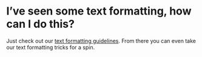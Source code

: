 # I’ve seen some text formatting, how can I do this?

Just check out our [text formatting guidelines](https://fetlife.com/formatting_guidelines). From there you can even take our text formatting tricks for a spin.
